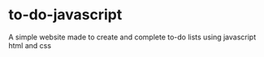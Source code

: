 # to-do-javascript
A simple website made to create and complete to-do lists using javascript html and css
